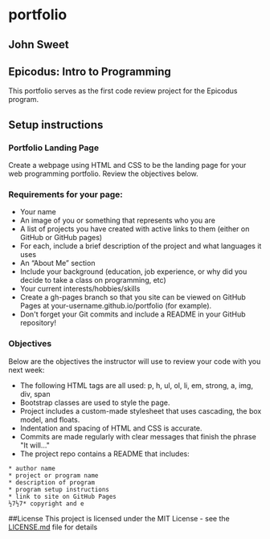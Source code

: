 # portfolio

## John Sweet

## Epicodus: Intro to Programming
This portfolio serves as the first code review project for the Epicodus program.

## Setup instructions

### Portfolio Landing Page
Create a webpage using HTML and CSS to be the landing page for your web programming portfolio. Review the objectives below.

### Requirements for your page:

* Your name
* An image of you or something that represents who you are
* A list of projects you have created with active links to them (either on GitHub or GitHub pages)
* For each, include a brief description of the project and what languages it uses
* An “About Me” section
* Include your background (education, job experience, or why did you decide to take a class on programming, etc)
* Your current interests/hobbies/skills
* Create a gh-pages branch so that you site can be viewed on GitHub Pages at your-username.github.io/portfolio (for example).
* Don't forget your Git commits and include a README in your GitHub repository!

### Objectives
Below are the objectives the instructor will use to review your code with you next week:

* The following HTML tags are all used: p, h, ul, ol, li, em, strong, a, img, div, span
* Bootstrap classes are used to style the page.
* Project includes a custom-made stylesheet that uses cascading, the box model, and floats.
* Indentation and spacing of HTML and CSS is accurate.
* Commits are made regularly with clear messages that finish the phrase "It will…"
* The project repo contains a README that includes:

```
* author name
* project or program name
* description of program
* program setup instructions
* link to site on GitHub Pages
½7½7* copyright and e
```

##License
This project is licensed under the MIT License - see the [LICENSE.md](LICENSE.md) file for details
